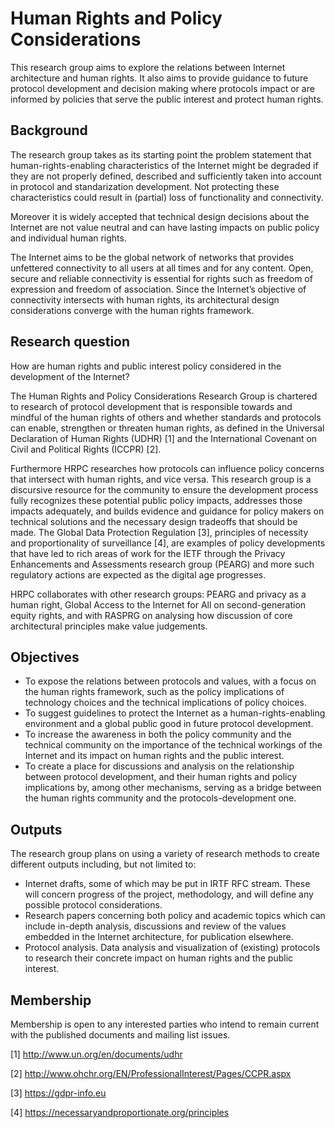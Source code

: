 # Human Rights and Policy Considerations

This research group aims to explore the relations between Internet architecture and human rights. It also aims to provide guidance to future protocol development and decision making where protocols impact or are informed by policies that serve the public interest and protect human rights.

## Background

The research group takes as its starting point the problem statement that human-rights-enabling characteristics of the Internet might be degraded if they are not properly defined, described and sufficiently taken into account in protocol and standarization development. Not protecting these characteristics could result in (partial) loss of functionality and connectivity.

Moreover it is widely accepted that technical design decisions about the Internet are not value neutral and can have lasting impacts on public policy and individual human rights.

The Internet aims to be the global network of networks that provides unfettered connectivity to all users at all times and for any content. Open, secure and reliable connectivity is essential for rights such as freedom of expression and freedom of association. Since the Internet’s objective of connectivity intersects with human rights, its architectural design considerations converge with the human rights framework.

## Research question

How are human rights and public interest policy considered in the development of the Internet?

The Human Rights and Policy Considerations Research Group is chartered to research of protocol development that is responsible towards and mindful of the human rights of others and whether standards and protocols can enable, strengthen or threaten human rights, as defined in the Universal Declaration of Human Rights (UDHR) [1] and the International Covenant on Civil and Political Rights (ICCPR) [2].

Furthermore HRPC researches how protocols can influence policy concerns that intersect with human rights, and vice versa. This research group is a discursive resource for the community to ensure the development process fully recognizes these potential public policy impacts, addresses those impacts adequately, and builds evidence and guidance for policy makers on technical solutions and the necessary design tradeoffs that should be made. The Global Data Protection Regulation [3], principles of necessity and proportionality of surveillance [4], are examples of policy developments that have led to rich areas of work for the IETF through the Privacy Enhancements and Assessments research group (PEARG) and more such regulatory actions are expected as the digital age progresses.

HRPC collaborates with other research groups: PEARG and privacy as a human right, Global Access to the Internet for All on second-generation equity rights, and with RASPRG on analysing how discussion of core architectural principles make value judgements.

## Objectives

 * To expose the relations between protocols and values, with a focus on the human rights framework, such as the policy implications of technology choices and the technical implications of policy choices.
 * To suggest guidelines to protect the Internet as a human-rights-enabling environment and a global public good in future protocol development.
 * To increase the awareness in both the policy community and the technical community on the importance of the technical workings of the Internet and its impact on human rights and the public interest.
* To create a place for discussions and analysis on the relationship between protocol development, and their human rights and policy implications by, among other mechanisms, serving as a bridge between the human rights community and the protocols-development one.

## Outputs

The research group plans on using a variety of research methods to create different outputs including, but not limited to:

 * Internet drafts, some of which may be put in IRTF RFC stream. These will concern progress of the project, methodology, and will define any possible protocol considerations.
 * Research papers concerning both policy and academic topics which can include in-depth analysis, discussions and review of the values embedded in the Internet architecture, for publication elsewhere.
 * Protocol analysis. Data analysis and visualization of (existing) protocols to research their concrete impact on human rights and the public interest.

## Membership

Membership is open to any interested parties who intend to remain current with the published documents and mailing list issues.

[1] http://www.un.org/en/documents/udhr

[2] http://www.ohchr.org/EN/ProfessionalInterest/Pages/CCPR.aspx

[3] https://gdpr-info.eu

[4] https://necessaryandproportionate.org/principles
